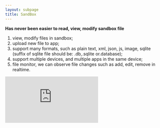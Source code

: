 ```yaml
---
layout: subpage
title: SandBox
---
```



**Has never been easier to read, view, modify sandbox file**

1. view, modify files in sandbox;
2. upload new file to app;
3. support many formats, such as plain text, xml, json, js, image, sqlite (suffix of sqlite file should be: .db,.sqlite or.database);
4. support multiple devices, and multiple apps in the same device;
5. file monitor, we can observe file changes such as add, edit, remove in realtime. 


<div class="demovideo">
  <iframe src="https://youtu.be/lAoT_A7qc4I" frameborder="0" allow="autoplay; encrypted-media" allowfullscreen></iframe>
</div>